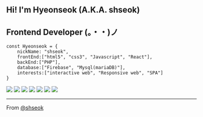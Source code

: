 <!--
**shseok/shseok** is a ✨ _special_ ✨ repository because its `README.md` (this file) appears on your GitHub profile.

Here are some ideas to get you started:

- 🔭 I’m currently working on ...
- 🌱 I’m currently learning ...
- 👯 I’m looking to collaborate on ...
- 🤔 I’m looking for help with ...
- 💬 Ask me about ...
- 📫 How to reach me: ...
- 😄 Pronouns: ...
- ⚡ Fun fact: ...
-->


## Hi! I'm Hyeonseok (A.K.A. shseok)
## Frontend Developer (。・・)ノ

```
const Hyeonseok = {
    nickName: "shseok",
    frontEnd:["html5", "css3", "Javascript", "React"],
    backEnd:["PHP"],
    database:["Firebase", "Mysql(mariaDB)"],
    interests:["interactive web", "Responsive web", "SPA"]
}
```


 <img src="https://img.shields.io/badge/-HTML5-E34F26?style=flat&logo=Html5&logoColor=00c8ff"> <img src="https://img.shields.io/badge/CSS3-1572B6?style=flat&logo=css3&logoColor=white"> <img src="https://img.shields.io/badge/-JavaScript-eed718?style=flat&logo=javascript&logoColor=ffffff"> <img src="https://img.shields.io/badge/React-61DAFB?style=flat&logo=react&logoColor=black"> <img src="https://img.shields.io/badge/-Firebase-0396de?style=flat&logo=firebase&logoColor=ffcc33"> <img src="https://img.shields.io/badge/Mysql-4479A1?style=flat&logo=mysql&logoColor=white"> <img src="https://img.shields.io/badge/-PHP-2b2929?style=flat&logo=php&logoColor=777bb3">


---
From [@shseok](https://github.com/shseok)
